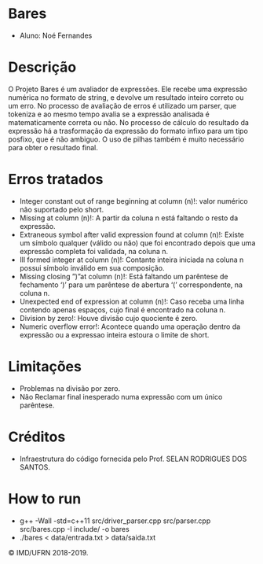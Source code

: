 # Bares

- Aluno: Noé Fernandes

# Descrição

O Projeto Bares é um avaliador de expressões. Ele recebe uma expressão numérica no formato de string, e devolve um resultado inteiro correto ou um erro. No processo de avaliação de erros é utilizado um parser, que tokeniza e ao mesmo tempo avalia se a expressão analisada é matematicamente correta ou não. No processo de cálculo do resultado da expressão há a trasformação da expressão do formato infixo para um tipo posfixo, que é não ambiguo. O uso de pilhas também é muito necessário para obter o resultado final.

# Erros tratados

- Integer constant out of range beginning at column (n)!: valor numérico não suportado pelo short.
- Missing <term> at column (n)!: A partir da coluna n está faltando o resto da
expressão.
- Extraneous symbol after valid expression found at column (n)!: Existe um sı́mbolo
qualquer (válido ou não) que foi encontrado depois que uma expressão completa foi
validada, na coluna n.
- Ill formed integer at column (n)!: Contante inteira iniciada na coluna n possui sı́mbolo
inválido em sua composição.
- Missing closing ”)”at column (n)!: Está faltando um parêntese de fechamento ‘)’
para um parêntese de abertura ‘(’ correspondente, na coluna n.
- Unexpected end of expression at column (n)!: Caso receba uma linha contendo
apenas espaços, cujo final é encontrado na coluna n.
- Division by zero!: Houve divisão cujo quociente é zero.
- Numeric overflow error!: Acontece quando uma operação dentro da expressão ou a
expressao inteira estoura o limite de short.

# Limitações
- Problemas na divisão por zero.
- Não Reclamar final inesperado numa expressão com um único parêntese. 

# Créditos
- Infraestrutura do código fornecida pelo Prof. SELAN RODRIGUES DOS SANTOS. 

# How to run

- g++ -Wall -std=c++11 src/driver_parser.cpp src/parser.cpp src/bares.cpp -I include/ -o bares
- ./bares < data/entrada.txt > data/saida.txt

&copy; IMD/UFRN 2018-2019.
